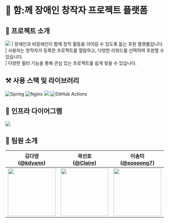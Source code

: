 # 🎨 함:께 장애인 창작자 프로젝트 플랫폼

## 📢 프로젝트 소개
<img src="https://github.com/user-attachments/assets/6558ce0c-c81d-4849-90f9-a8023a235c81"/>  
| 장애인과 비장애인이 함께 창작 활동을 이어갈 수 있도록 돕는 후원 플랫폼입니다. <br> 
| 사용자는 창작자가 등록한 프로젝트를 열람하고, 다양한 리워드를 선택하여 후원할 수 있습니다. <br> 
| 다양한 필터 기능을 통해 관심 있는 프로젝트를 쉽게 찾을 수 있습니다.
<br>

## ⚒️ 사용 스택 및 라이브러리
![Spring](https://img.shields.io/badge/spring-%236DB33F.svg?style=for-the-badge&logo=spring&logoColor=white)
![Nginx](https://img.shields.io/badge/nginx-%23009639.svg?style=for-the-badge&logo=nginx&logoColor=white)
<img src="https://img.shields.io/badge/Amazon%20EC2-FF9900?style=for-the-badge&logo=Amazon%20EC2&logoColor=white">
![GitHub Actions](https://img.shields.io/badge/github%20actions-%232671E5.svg?style=for-the-badge&logo=githubactions&logoColor=white)
<br> 

## 🔧 인프라 다이어그램
<img src="https://github.com/user-attachments/assets/c4be8ad0-6267-4b79-a380-277f7ee6ee18"/>    
<br> 


## 👥 팀원 소개

| <center>김다영<br/>([@kdyann](https://github.com/kdyann))</center> | <center>곽선호<br/>([@Claire](https://github.com/Claire))</center> | <center>이송미<br/>([@soooong7](https://github.com/soooong7))</center> | 
| :---------------------------------------------------------: | :------------------------------------------------------------: | :------------------------------------------------------------: |
| <center><img src="https://avatars.githubusercontent.com/u/143780983?v=4" width="150px"/></center> | <center><img src="https://avatars.githubusercontent.com/u/113418806?v=4" width="150px"/></center> | <center><img src="https://avatars.githubusercontent.com/u/145523888?v=4" width="150px"/></center> |

